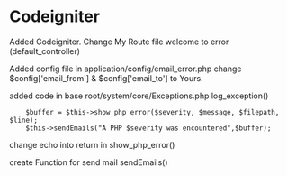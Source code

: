 # Codeigniter
Added Codeigniter.
Change My Route file welcome to error (default_controller)

Added config file in application/config/email_error.php
	change $config['email_from'] & $config['email_to'] to Yours.

added code in base root/system/core/Exceptions.php log_exception() 

		$buffer = $this->show_php_error($severity, $message, $filepath, $line);
		$this->sendEmails("A PHP $severity was encountered",$buffer);

change echo into return in show_php_error()


create Function for send mail sendEmails()

